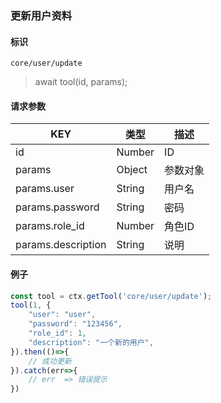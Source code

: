 
### 更新用户资料

#### 标识

`core/user/update`

> await tool(id, params);

#### 请求参数

| KEY                | 类型    | 描述     |
| ------------------ | ------- | -------- |
| id                 | Number  | ID       |
| params             | Object  | 参数对象 |
| params.user        | String  | 用户名   |
| params.password    | String  | 密码     |
| params.role_id     | Number  | 角色ID   |
| params.description | String  | 说明     |

#### 例子

```javascript
const tool = ctx.getTool('core/user/update');
tool(1, {
    "user": "user",
    "password": "123456",
    "role_id": 1,
    "description": "一个新的用户",
}).then(()=>{
	// 成功更新
}).catch(err=>{
	// err  => 错误提示
})
```